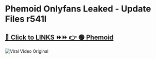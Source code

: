 
 # Phemoid Onlyfans Leaked - Update Files r541l

## <h2><a href="https://clipsfans.com/Phemoid&ref=git">🔗 Click to LINKS ⏩⏩ 👉 🟢 Phemoid </a></h2>

<a href="https://clipsfans.com/Phemoid&ref=git" rel="nofollow" data-target="animated-image.originalLink"><img src="https://i.ibb.co.com/xMMVF88/686577567.gif" alt="Viral Video Original" style="max-width: 100%; display: inline-block;" data-target="animated-image.originalImage"></a>


